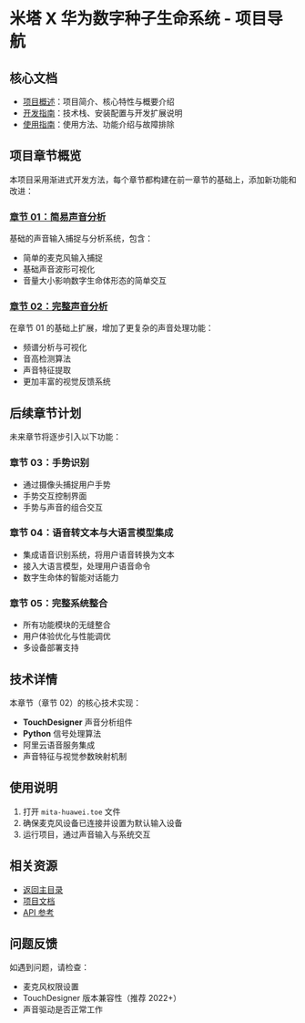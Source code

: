# 米塔 X 华为数字种子生命系统 - 项目导航

## 核心文档

- [项目概述](./README.md)：项目简介、核心特性与概要介绍
- [开发指南](./DEVELOPMENT.md)：技术栈、安装配置与开发扩展说明
- [使用指南](./GUIDANCE.md)：使用方法、功能介绍与故障排除

## 项目章节概览

本项目采用渐进式开发方法，每个章节都构建在前一章节的基础上，添加新功能和改进：

### [章节 01：简易声音分析](../chapter_01_voice-analysis_simple)

基础的声音输入捕捉与分析系统，包含：
- 简单的麦克风输入捕捉
- 基础声音波形可视化
- 音量大小影响数字生命体形态的简单交互

### [章节 02：完整声音分析](../chapter_02_voice-analysis)

在章节 01 的基础上扩展，增加了更复杂的声音处理功能：
- 频谱分析与可视化
- 音高检测算法
- 声音特征提取
- 更加丰富的视觉反馈系统

## 后续章节计划

未来章节将逐步引入以下功能：

### 章节 03：手势识别

- 通过摄像头捕捉用户手势
- 手势交互控制界面
- 手势与声音的组合交互

### 章节 04：语音转文本与大语言模型集成

- 集成语音识别系统，将用户语音转换为文本
- 接入大语言模型，处理用户语音命令
- 数字生命体的智能对话能力

### 章节 05：完整系统整合

- 所有功能模块的无缝整合
- 用户体验优化与性能调优
- 多设备部署支持

## 技术详情

本章节（章节 02）的核心技术实现：

- **TouchDesigner** 声音分析组件
- **Python** 信号处理算法
- 阿里云语音服务集成
- 声音特征与视觉参数映射机制

## 使用说明

1. 打开 `mita-huawei.toe` 文件
2. 确保麦克风设备已连接并设置为默认输入设备
3. 运行项目，通过声音输入与系统交互

## 相关资源

- [返回主目录](../)
- [项目文档](../docs)
- [API 参考](../api-reference.md)

## 问题反馈

如遇到问题，请检查：
- 麦克风权限设置
- TouchDesigner 版本兼容性（推荐 2022+）
- 声音驱动是否正常工作
